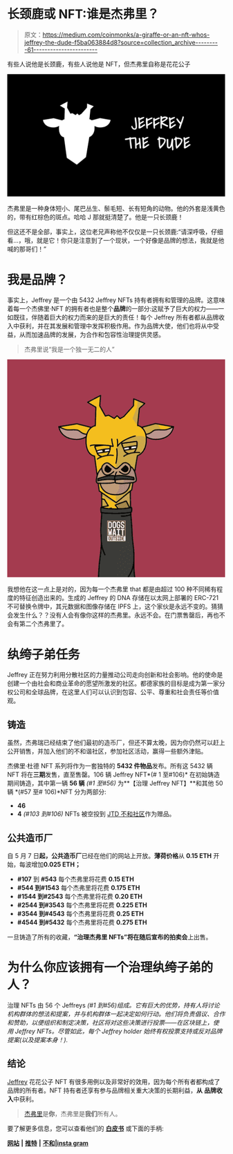 # 长颈鹿或 NFT:谁是杰弗里？

> 原文：<https://medium.com/coinmonks/a-giraffe-or-an-nft-whos-jeffrey-the-dude-f5ba063884d8?source=collection_archive---------61----------------------->

有些人说他是长颈鹿，有些人说他是 NFT，但杰弗里自称是花花公子

![](img/3d19a010c4edb54f2a96603eaa02e619.png)

杰弗里是一种身体短小、尾巴丛生、鬃毛短、长有短角的动物。他的外套是浅黄色的，带有红棕色的斑点。哈哈 J 那就挺清楚了。他是一只长颈鹿！

但这还不是全部，事实上，这位老兄声称他不仅仅是一只长颈鹿:“请深呼吸，仔细看…，哦，就是它！你只是注意到了一个现状，一个好像是品牌的想法，我就是他喊的那哥们！”

# **我是品牌？**

事实上，Jeffrey 是一个由 5432 Jeffrey NFTs 持有者拥有和管理的品牌。这意味着每一个杰佛里·NFT 的拥有者也是整个**品牌**的一部分:这赋予了巨大的权力——一如既往，伴随着巨大的权力而来的是巨大的责任！每个 Jeffrey 所有者都从品牌收入中获利，并在其发展和管理中发挥积极作用。作为品牌大使，他们也将从中受益，从而加速品牌的发展，为合作和包容性治理提供灵感。

> 杰弗里说“我是一个独一无二的人”

![](img/3343076fbd291815aa47e8227b9b15f3.png)

我想他在这一点上是对的，因为每一个杰弗里 that 都是由超过 100 种不同稀有程度的特征创造出来的。生成的 Jeffrey 的 DNA 存储在以太网上部署的 ERC-721 不可替换令牌中，其元数据和图像存储在 IPFS 上，这个家伙是永远不变的。猜猜会发生什么？？没有人会有像你这样的杰弗里。永远不会。在门票售罄后，再也不会有第二个杰弗里了。

# **纨绔子弟任务**

Jeffrey 正在努力利用分散社区的力量推动公司走向创新和社会影响。他的使命是创建一个由社会和商业革命的愿望所激发的社区。都德家族的目标是成为第一家分权公司和全球品牌，在这里人们可以认识到包容、公平、尊重和社会责任等价值观。

## **铸造**

虽然，杰弗瑞已经结束了他们最初的造币厂，但还不算太晚，因为你仍然可以赶上公开销售，并加入他们的不和谐社区，参加社区活动，赢得一些额外津贴。

杰佛里·杜德 NFT 系列将作为一套独特的 **5432 件物品**发布。所有这 5432 辆 NFT 将在**三期**发售，直至售罄。106 辆 Jeffrey NFT*(# 1 至#106)* 在初始铸造期间铸造，其中第一辆 **56 辆** *(#1 至#56)* 为**【治理 Jeffrey NFT】**和其他 50 辆 *(#57 至# 106)*NFT 分为两部分:

*   **46**
*   **4** *(#103 到#106)* NFTs 被空投到 [JTD 不和社区](https://discord.gg/kg7BFvFH6Z)作为赠品。

## **公共造币厂**

自 5 月 7 日**起，公共造币厂**已经在他们的网站上开放。**薄荷价格**从 **0.15 ETH** 开始，每波增加**0.025 ETH；**

*   **#107** 到 **#543** 每个杰弗里将花费 **0.15 ETH**
*   **#544 到#1543** 每个杰弗里将花费 **0.175 ETH**
*   **#1544 到#2543** 每个杰弗里将花费 **0.20 ETH**
*   **#2544 到#3543** 每个杰弗里将花费 **0.225 ETH**
*   **#3544 到#4543** 每个杰弗里将花费 **0.25 ETH**
*   **#4544 到#5432** 每个杰弗里将花费 **0.275 ETH**

一旦铸造了所有的收藏，**“治理杰弗里 NFTs”**将在随后宣布的**拍卖会**上出售。

# **为什么你应该拥有一个治理纨绔子弟的人？**

治理 NFTs 由 56 个 Jeffreys *(#1 到#56)组成。它有巨大的优势，持有人将讨论机构群体的想法和提案，并与机构群体一起决定如何行动。他们将负责倡议、合作和赞助，以便组织和制定决策，社区将对这些决策进行投票——在区块链上，使用 Jeffrey NFTs。尽管如此，每个 Jeffrey holder 始终有权投票支持或反对品牌提案(以及提案本身！).*

## **结论**

[Jeffrey](http://www.jeffreythedude.com) 花花公子 NFT 有很多用例以及非常好的效用，因为每个所有者都构成了品牌的所有者。NFT 持有者还享有参与品牌相关重大决策的长期利益，**从** **品牌收入**中获利。

> [杰弗里](http://www.jeffreythedude.com)是**你**，杰弗里是**我们**所有人。

要了解更多信息，您可以查看他们的 [**白皮书**](https://docs.jeffreythedude.com/) 或下面的手柄:

[**网站**](http://www.jeffreythedude.com) **|** [**推特**](https://mobile.twitter.com/jeffreytdude) **|** [**不和**](https://discord.gg/esr6nkqE8h)**|**[**insta gram**](https://www.instagram.com/jeffreythedudenft/)